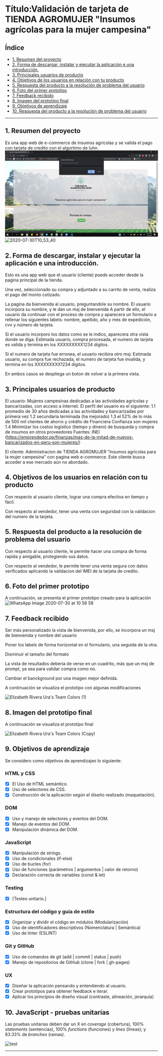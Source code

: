 # Título:Validación de tarjeta de TIENDA AGROMUJER "Insumos agrícolas para la mujer campesina" 

## Índice

* [1. Resumen del proyecto](#1-resumen-del-proyecto)
* [2. Forma de descargar, instalar y ejecutar la aplicación e una introducción.](#2-Forma-de-descargar-instalar-y-ejecutar-la-aplicación-e-una-introducción)
* [3. Principales usuarios de producto](#3-principales-usuarios-de-producto)
* [4. Objetivos de los usuarios en relación con tu producto](#4-objetivos-de-los-usuarios-en-relación-con-tu-producto)
* [5. Respuesta del producto a la resolución de problema del usuario](#5-Respuesta-del-producto-a-la-resolución-de-problema-del-usuario)
* [6. Foto del primer prototipo](#6-Foto-del-primer-prototipo)
* [7. Feedback recibido](#7-Feedback-recibido)
* [8. Imagen del prototipo final](#8-Imagen-del-prototipo-final)
* [9. Objetivos de aprendizaje](#9-Objetivos-de-aprendizaje)
* [10. Respuesta del producto a la resolución de problema del usuario](#10-JavaScript-pruebas-unitarias)

***

## 1. Resumen del proyecto
Es una app web de e-commerce de insumos agrícolas y se valida el pago con tarjeta de credito con el algortimo de luhn.
![2020-07-30T10_53_40](imagenes_readme/2020-07-30T10_53_40.png)
![2020-07-30T10_53_40](https://user-images.githubusercontent.com/63525613/88966527-10e88500-d272-11ea-9234-08695757c85d.png)


## 2. Forma de descargar, instalar y ejecutar la aplicación e una introducción.
Esto es una app web que el usuario (cliente) puede acceder desde la pagina principal de la tienda. 

Una vez, seleccionado su compra y adjuntado a su carrito de venta, realiza el pago del monto cotizado. 

La pagina da bienvenida al usuario, preguntandole su nombre.
El usuario incorpora su nombre, y le dan un msj de bienvenida
A partir de ello, el usuario da continuar con el proceso de compra y aparecera un formulario a rellenar los siguientes labels: nombre, apellido, año y mes de expedición, cvv y número de tarjeta.

Si el usuario incorporo los datos como se le indico, aparecera otra vista donde se diga: Estimada usuario, compra procesada, el numero de tarjeta es valida y termina en los XXXXXXXXX1234 digitos. 

Si el numero de tarjeta fue erronea, el usuario recibira otro msj: Estimada usuario, su compra fue rechazada, el numero de tarjeta fue invalida, y termina en los XXXXXXXXX1234 digitos. 

En ambos casos se despliega un boton de volver a la primera vista. 

## 3. Principales usuarios de producto

El usuario: Mujeres campesinas dedicadas a las actividades agrícolas y bancarizadas, con acceso a internet. 
El perfil del usuario es el siguiente:
1.1 promedio de 30 años dedicadas a las actividades y bancarizadas por primera vez
1.2 secundaria terminada (ha mejorado)
1.3 el 52% de lo más de 500 mil clientes de ahorro y crédito de Financiera Confianza son mujeres
1.4 Minimizar los costos logistico (tiempo y dinero) de busqueda y compra de insumos en otros proveedores
Fuentes: INEI (https://emprendedor.pe/finanzas/mas-de-la-mitad-de-nuevos-bancarizados-en-peru-son-mujeres/)

El cliente: Administracion de TIENDA AGROMUJER "Insumos agrícolas para la mujer campesina" con pagina web e-commerce. 
Este cliente busca acceder a ese mercado aún no abordado. 

## 4. Objetivos de los usuarios en relación con tu producto

Con respecto al usuario cliente, lograr una compra efectiva en tiempo y fácil. 

Con respecto al vendedor, tener una venta con seguridad con la validacion del numero de la tarjeta.

## 5. Respuesta del producto a la resolución de problema del usuario

Con respecto al usuario cliente, le permite hacer una compra de forma rapida y amigable, protegiendo sus datos.

Con respecto al vendedor, le permite tener una venta segura con datos verificados aplicando la validacion del IMEI de la tarjeta de credito.

## 6. Foto del primer prototipo

A continuación, se presenta el primer prototipo creado para la aplicación
![WhatsApp Image 2020-07-30 at 10 56 58](https://user-images.githubusercontent.com/63525613/88968281-bd2b6b00-d274-11ea-94d3-81ca0de46c25.jpeg)


## 7. Feedback recibido 

Ser más personalizado la vista de bienvenida, por ello, se incorpora un msj de bienvenida y nombre del usuario

Poner los labels de forma horizontal en el formulario, una seguida de la otra. 

Disminuir el tamaño del formato

La vista de resultados deberia de verse en un cuadrito, más que un msj de prompt, ya sea para validar compra como no. 

Cambiar el banckground por una imagen mejor definida.

A continuación se visualiza el prototipo con algunas modificaciones

![Elizabeth Rivera Ura's Team Colors (1)](https://user-images.githubusercontent.com/63525613/88968465-fcf25280-d274-11ea-8487-ce3a56508ef8.png)



## 8. Imagen del prototipo final

A continuación se visualiza el prototipo final

![Elizabeth Rivera Ura's Team Colors (Copy)](https://user-images.githubusercontent.com/63525613/88968530-1398a980-d275-11ea-8f07-c9dcbacb27f5.png)

## 9. Objetivos de aprendizaje

Se considero como objetivos de aprendizajes lo siguiente:

### HTML y CSS

* [X] El Uso de HTML semántico.
* [X] Uso de selectores de CSS.
* [X] Construcción de la aplicación según el diseño realizado (maquetación).

### DOM

* [X] Uso y manejo de selectores y eventos del DOM.
* [X] Manejo de eventos del DOM.
* [X] Manipulación dinámica del DOM.

### JavaScript

* [X] Manipulación de strings.
* [X] Uso de condicionales (if-else)
* [X] Uso de bucles (for)
* [X] Uso de funciones (parámetros | argumentos | valor de retorno)
* [X] Declaración correcta de variables (const & let)

### Testing

* [X] [Testeo unitario.]

### Estructura del código y guía de estilo

* [X] Organizar y dividir el código en módulos (Modularización)
* [X] Uso de identificadores descriptivos (Nomenclatura | Semántica)
* [X] Uso de linter (ESLINT)

### Git y GitHub

* [X] Uso de comandos de git (add | commit | status | push)
* [X] Manejo de repositorios de GitHub (clone | fork | gh-pages)

### UX

* [X] Diseñar la aplicación pensando y entendiendo al usuario.
* [X] Crear prototipos para obtener feedback e iterar.
* [X] Aplicar los principios de diseño visual (contraste, alineación, jerarquía)

## 10. JavaScript - pruebas unitarias

Las pruebas unitarias deben dar un X en _coverage_ (cobertura), 100%
_statements_ (sentencias), 100%  _functions_ (funciones) y _lines_ (líneas); y 83.33% de _branches_ (ramas).

![test](https://user-images.githubusercontent.com/63525613/88968580-257a4c80-d275-11ea-87b9-253d5d7fbaa6.png)


***

